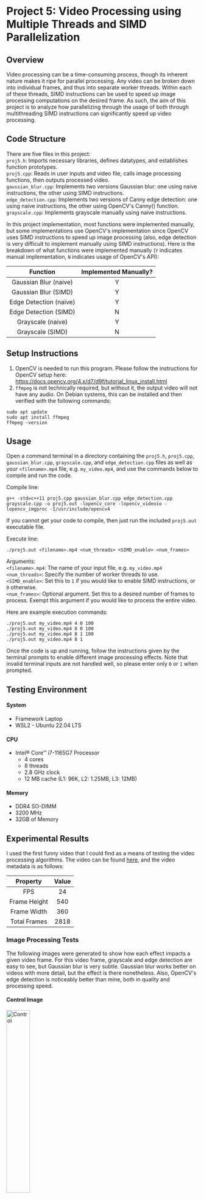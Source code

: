# Project 5: Video Processing using Multiple Threads and SIMD Parallelization

## Overview
Video processing can be a time-consuming process, though its inherent nature makes it ripe for parallel processing. Any video can be broken down into individual frames, and thus into separate worker threads. Within each of these threads, SIMD instructions can be used to speed up image processing computations on the desired frame. As such, the aim of this project is to analyze how parallelizing through the usage of both through multithreading SIMD instructions can significantly speed up video processing.

## Code Structure
There are five files in this project: <br>
`proj5.h`: Imports necessary libraries, defines datatypes, and establishes function prototypes. <br>
`proj5.cpp`: Reads in user inputs and video file, calls image processing functions, then outputs processed video. <br>
`gaussian_blur.cpp`: Implements two versions Gaussian blur: one using naive instructions, the other using SIMD instructions. <br>
`edge_detection.cpp`: Implements two versions of Canny edge detection: one using naive instructions, the other using OpenCV's Canny() function. <br>
`grayscale.cpp`: Implements grayscale manually using naive instructions. <br>

In this project implementation, most functions were implemented manually, but some implementations use OpenCV's implementation since OpenCV uses SIMD instructions to speed up image processing (also, edge detection is very difficult to implement manually using SIMD instructions). Here is the breakdown of what functions were implemented manually (`Y` indicates manual implementation, `N` indicates usage of OpenCV's API):

| Function                | Implemented Manually? |
|:-----------------------:|:---------------------:|
| Gaussian Blur (naive)   | Y                     |
| Gaussian Blur (SIMD)    | Y                     |
| Edge Detection (naive)  | Y                     |
| Edge Detection (SIMD)   | N                     |
| Grayscale (naive)       | Y                     |
| Grayscale (SIMD)        | N                     |

## Setup Instructions
1) OpenCV is needed to run this program. Please follow the instructions for OpenCV setup here: https://docs.opencv.org/4.x/d7/d9f/tutorial_linux_install.html
2) `ffmpeg` is not technically required, but without it, the output video will not have any audio. On Debian systems, this can be installed and then verified with the following commands:
```
sudo apt update
sudo apt install ffmpeg
ffmpeg -version
```

## Usage
Open a command terminal in a directory containing the `proj5.h`, `proj5.cpp`, `gaussian_blur.cpp`, `grayscale.cpp`, and `edge_detection.cpp` files as well as your `<filename>.mp4` file, e.g. `my_video.mp4`, and use the commands below to compile and run the code.

Compile line:
```
g++ -std=c++11 proj5.cpp gaussian_blur.cpp edge_detection.cpp grayscale.cpp -o proj5.out -lopencv_core -lopencv_videoio -lopencv_imgproc -I/usr/include/opencv4
```
If you cannot get your code to compile, then just run the included `proj5.out` executable file.

Execute line:
```
./proj5.out <filename>.mp4 <num_threads> <SIMD_enable> <num_frames>
```
Arguments:<br>
`<filename>.mp4`: The name of your input file, e.g. `my_video.mp4`<br>
`<num_threads>`: Specify the number of worker threads to use. <br>
`<SIMD_enable>`: Set this to `1` if you would like to enable SIMD instructions, or `0` otherwise. <br>
`<num_frames>`: Optional argument. Set this to a desired number of frames to process. Exempt this argument if you would like to process the entire video.

Here are example execution commands:
```
./proj5.out my_video.mp4 4 0 100
./proj5.out my_video.mp4 8 0 100
./proj5.out my_video.mp4 8 1 100
./proj5.out my_video.mp4 8 1
```

Once the code is up and running, follow the instructions given by the terminal prompts to enable different image processing effects. Note that invalid terminal inputs are not handled well, so please enter only `0` or `1` when prompted.

## Testing Environment
#### System
* Framework Laptop
* WSL2 - Ubuntu 22.04 LTS

#### CPU
* Intel® Core™ i7-1165G7 Processor
  - 4 cores
  - 8 threads
  - 2.8 GHz clock
  - 12 MB cache (L1: 96K, L2: 1.25MB, L3: 12MB)
  
#### Memory
* DDR4 SO-DIMM
* 3200 MHz
* 32GB of Memory

## Experimental Results

I used the first funny video that I could find as a means of testing the video processing algorithms. The video can be found [here](https://www.youtube.com/watch?v=TnlakHr-O4w), and the video metadata is as follows:

| Property     | Value |
|:------------:|:-----:|
| FPS          | 24    |
| Frame Height | 540   |
| Frame Width  | 360   |
| Total Frames | 2818  |

### Image Processing Tests

The following images were generated to show how each effect impacts a given video frame. For this video frame, grayscale and edge detection are easy to see, but Gaussian blur is very subtle. Gaussian blur works better on videos with more detail, but the effect is there nonetheless. Also, OpenCV's edge detection is noticeably better than mine, both in quality and processing speed.

#### Control Image

<img src="https://github.com/bernep/Advanced-Computer-Systems/blob/main/Project%205/images/dog.png" alt="Control" width="35%"/>

#### Naive-Processed Images (Gaussian Blur, Grayscale, Edge Detection, All Effects)

<p float="left">
  <img src="https://github.com/bernep/Advanced-Computer-Systems/blob/main/Project%205/images/dog0_gauss.png" alt="Gaussian Blur" width="35%"/>
  <img src="https://github.com/bernep/Advanced-Computer-Systems/blob/main/Project%205/images/dog0_gray.png" alt="Gaussian Blur" width="35%"/>
  <img src="https://github.com/bernep/Advanced-Computer-Systems/blob/main/Project%205/images/dog0_edge.png" alt="Edge Detection" width="35%"/>
  <img src="https://github.com/bernep/Advanced-Computer-Systems/blob/main/Project%205/images/dog0_full.png" alt="All Effects" width="35%"/>
</p>

#### SIMD-Processed Images (Gaussian Blur, Grayscale, Edge Detection, All Effects)
<p float="left">
  <img src="https://github.com/bernep/Advanced-Computer-Systems/blob/main/Project%205/images/dog1_gauss.png" alt="Gaussian Blur" width="35%"/>
  <img src="https://github.com/bernep/Advanced-Computer-Systems/blob/main/Project%205/images/dog1_gray.png" alt="Gaussian Blur" width="35%"/>
  <img src="https://github.com/bernep/Advanced-Computer-Systems/blob/main/Project%205/images/dog1_edge.png" alt="Edge Detection" width="35%"/>
  <img src="https://github.com/bernep/Advanced-Computer-Systems/blob/main/Project%205/images/dog1_full.png" alt="All Effects" width="35%"/>
</p>

### Video Processing Tests

For the given video, 100 frames were processed with different settings. Grayscale was skipped due to its simplicity, as well as the fact that grayscaling is needed for edge detection anyway.

#### Gaussian Blur
| Number of Threads | Naive Processing Time (s) | SIMD Processing Time (s) |
|:-----------------:|:-------------------------:|:------------------------:|
| 1                 | 7.61                      | 4.39                     |
| 2                 | 4.11                      | 2.36                     |
| 4                 | 2.72                      | 1.53                     |
| 8                 | 2.29                      | 1.33                     |
<img src="https://github.com/bernep/Advanced-Computer-Systems/blob/main/Project%205/images/gauss_graph.png" alt="Gaussian Blur Graph" width="62%"/>

#### Edge Detection
| Number of Threads | Naive Processing Time (s) | SIMD Processing Time (s) |
|:-----------------:|:-------------------------:|:------------------------:|
| 1                 | 1.13                      | 0.95                     |
| 2                 | 0.60                      | 0.50                     |
| 4                 | 0.40                      | 0.25                     |
| 8                 | 0.23                      | 0.13                     |
<img src="https://github.com/bernep/Advanced-Computer-Systems/blob/main/Project%205/images/edge_graph.png" alt="Edge Detection Graph" width="62%"/>

#### Gaussian Blur + Edge Detection
| Number of Threads | Naive Processing Time (s) | SIMD Processing Time (s) |
|:-----------------:|:-------------------------:|:------------------------:|
| 1                 | 8.22                      | 5.04                     |
| 2                 | 4.35                      | 2.59                     |
| 4                 | 2.97                      | 1.69                     |
| 8                 | 2.45                      | 1.34                     |
<img src="https://github.com/bernep/Advanced-Computer-Systems/blob/main/Project%205/images/full_graph.png" alt="Full Graph" width="62%"/>

## Analysis

In every case, increasing the number of threads reduced processing time, and enabling SIMD instructions reduced processing time. The slowest process by far was Gaussian blur since it requries a quadruple nested loop, which I was able to speed up with SIMD instructions. That being said, OpenCV's Gaussian blur is much faster than mine since they also use SIMD instructions, though they have had far more time and expertise to optimize their implementation. Additionally, OpenCV's Canny edge detection algorithm is done much better than mine (both in quality and processing speed) since mine is a manually-implemented naive algorithm and OpenCV's is a more researched, SIMD implementation.

## Conclusion

The advantages of parallelizing video processing tasks using multithreading and SIMD instructions are very clear. The results indicate that employing these techniques can substantially reduce the processing time required for computationally intensive video processing tasks, such as Gaussian blur and edge detection. It is clear that leveraging the full potential of modern hardware through parallelization techniques can lead to significant performance improvements in video processing.
